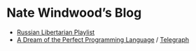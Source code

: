 # Nate Windwood’s Blog

* [Russian Libertarian Playlist](https://github.com/natewind/articles/blob/master/2021-10-09-Russian-Libertarian-Playlist.md)
* [A Dream of the Perfect Programming Language](https://github.com/natewind/articles/blob/master/2021-06-26-A-Dream-of-the-Perfect-Programming-Language.md) / [Telegraph](https://telegra.ph/A-Dream-of-the-Perfect-Programming-Language-06-26)
